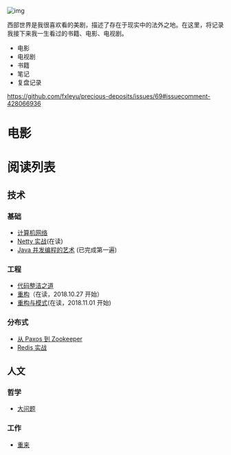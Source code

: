 ![img](https://upload.wikimedia.org/wikipedia/en/e/eb/Westworld_%28TV_series%29_title_card.jpg)

西部世界是我很喜欢看的美剧，描述了存在于现实中的法外之地。在这里，将记录我接下来我一生看过的书籍、电影、电视剧。

- 电影
- 电视剧
- 书籍
- 笔记
- 复盘记录

https://github.com/fxleyu/precious-deposits/issues/69#issuecomment-428066936

# 电影


# 阅读列表
## 技术
### 基础
- [计算机网络](https://github.com/fxleyu/west-world/issues/91)
- [Netty 实战](https://github.com/fxleyu/west-world/issues/88)(在读)
- [Java 并发编程的艺术](https://github.com/fxleyu/west-world/issues/86) (已完成第一遍)

### 工程
- [代码整洁之道](https://github.com/fxleyu/west-world/issues/87)
- [重构](https://github.com/fxleyu/west-world/issues/90)（在读，2018.10.27 开始）
- [重构与模式](https://github.com/fxleyu/west-world/issues/93)(在读，2018.11.01 开始)

### 分布式
- [从 Paxos 到 Zookeeper](https://github.com/fxleyu/west-world/issues/92)
- [Redis 实战](https://github.com/fxleyu/west-world/issues/13)

## 人文
### 哲学
- [大问题](https://github.com/fxleyu/west-world/issues/94)

### 工作
- [重来](https://github.com/fxleyu/west-world/issues/71)
